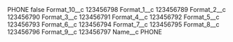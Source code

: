 <?xml version="1.0" encoding="UTF-8"?>
<CustomMetadata xmlns="http://soap.sforce.com/2006/04/metadata" xmlns:xsi="http://www.w3.org/2001/XMLSchema-instance" xmlns:xsd="http://www.w3.org/2001/XMLSchema">
    <label>PHONE</label>
    <protected>false</protected>
    <values>
        <field>Format_10__c</field>
        <value xsi:type="xsd:string">123456798</value>
    </values>
    <values>
        <field>Format_1__c</field>
        <value xsi:type="xsd:string">123456789</value>
    </values>
    <values>
        <field>Format_2__c</field>
        <value xsi:type="xsd:string">123456790</value>
    </values>
    <values>
        <field>Format_3__c</field>
        <value xsi:type="xsd:string">123456791</value>
    </values>
    <values>
        <field>Format_4__c</field>
        <value xsi:type="xsd:string">123456792</value>
    </values>
    <values>
        <field>Format_5__c</field>
        <value xsi:type="xsd:string">123456793</value>
    </values>
    <values>
        <field>Format_6__c</field>
        <value xsi:type="xsd:string">123456794</value>
    </values>
    <values>
        <field>Format_7__c</field>
        <value xsi:type="xsd:string">123456795</value>
    </values>
    <values>
        <field>Format_8__c</field>
        <value xsi:type="xsd:string">123456796</value>
    </values>
    <values>
        <field>Format_9__c</field>
        <value xsi:type="xsd:string">123456797</value>
    </values>
    <values>
        <field>Name__c</field>
        <value xsi:type="xsd:string">PHONE</value>
    </values>
</CustomMetadata>
